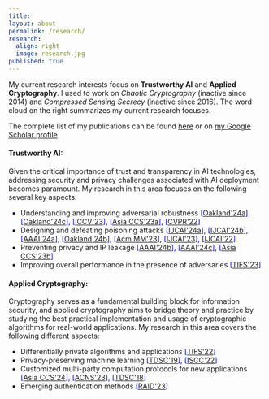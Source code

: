 ```yaml
---
title:
layout: about
permalink: /research/
research:
  align: right
  image: research.jpg
published: true
---
```


<!--## Research
My research interests fall in three macro-areas of computer science and engineering:
- distributed systems
- intelligent and autonomous systems
- algorithms and optimization

Focuses I have interested on are:
- Wireless Sensor Networks
- Edge Computing
- [Edge Intelligence]({{site.baseurl}}/research/edge-ai)
- Federated Learning
- Autonomous Vehicles
- Reinforcement Learning
- Swarm Intelligence
- Genetic Algorithms-->


My current research interests focus on __Trustworthy AI__ and __Applied Cryptography__. I used to work on _Chaotic Cryptography_ (inactive since 2014) and _Compressed Sensing Secrecy_ (inactive since 2016). The word cloud on the right summarizes my current research focuses. 

The complete list of my publications can be found [here]({{site.baseurl}}/research/fullList) or on [my Google Scholar profile](https://scholar.google.com/citations?user=JK21OM0AAAAJ). 

#### Trustworthy AI:  
Given the critical importance of trust and transparency in AI technologies, addressing security and privacy challenges associated with AI deployment becomes paramount. My research in this area focuses on the following several key aspects: 
- Understanding and improving adversarial robustness <span style="color:blue"> [[Oakland'24a]({{site.baseurl}}/research/trustworthyAI)], [[Oakland'24c]({{site.baseurl}}/research/trustworthyAI)], [[ICCV'23]({{site.baseurl}}/research/trustworthyAI)], [[Asia CCS'23a]({{site.baseurl}}/research/trustworthyAI)], [[CVPR'22]({{site.baseurl}}/research/trustworthyAI)] </span>  
- Designing and defeating poisoning attacks <span style="color:blue"> [[IJCAI'24a]({{site.baseurl}}/research/trustworthyAI)], [[IJCAI'24b]({{site.baseurl}}/research/trustworthyAI)], [[AAAI'24a]({{site.baseurl}}/research/trsutworthyAI)], [[Oakland'24b]({{site.baseurl}}/research/trustworthyAI)], [[Acm MM'23]({{site.baseurl}}/research/trustworthyAI)], [[IJCAI'23]({{site.baseurl}}/research/trustworthyAI)], [[IJCAI'22]({{site.baseurl}}/research/trustworthyAI)] </span>  
- Preventing privacy and IP leakage <span style="color:blue"> [[AAAI'24b]({{site.baseurl}}/research/trustworthyAI)], [[AAAI'24c]({{site.baseurl}}/research/trustworthyAI)], [[Asia CCS'23b]({{site.baseurl}}/research/trustworthyAI)] </span>  
- Improving overall performance in the presence of adversaries <span style="color:blue"> [[TIFS'23]({{site.baseurl}}/research/trustworthyAI)] </span>  


#### Applied Cryptography:  
Cryptography serves as a fundamental building block for information security, and applied cryptography aims to bridge theory and practice by studying the best practical implementation and usage of cryptographic algorithms for real-world applications. My research in this area covers the following different aspects:
- Differentially private algorithms and applications <span style="color:blue"> [[TIFS'22]({{site.baseurl}}/research/appCrypt)] </span>  
- Privacy-preserving machine learning <span style="color:blue"> [[TDSC'19]({{site.baseurl}}/research/appCrypt)], [[ISCC'22]({{site.baseurl}}/research/appCrypt)]</span>  
- Customized multi-party computation protocols for new applications <span style="color:blue"> [[Asia CCS'24]({{site.baseurl}}/research/appCrypt)], [[ACNS'23]({{site.baseurl}}/research/appCrypt)], [[TDSC'18]({{site.baseurl}}/research/appCrypt)]</span>  
- Emerging authentication methods <span style="color:blue"> [[RAID'23]({{site.baseurl}}/research/appCrypt)]</span>  




